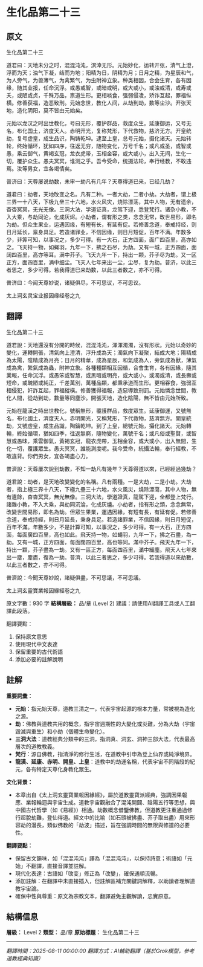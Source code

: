 # 生化品第二十三

## 原文

生化品第二十三

道君曰：天地未分之时，混混沌沌，溟涬无形。元始妙化，运转开张，清气上澄，浮而为天；浊气下凝，结而为地；阳精为日，阴精为月；日月之精，为星辰和气，为人旁气，为兽薄气，为禽繁气，为虫附神立象。种类相因，合会生育，各有因缘，随其业报，任命沉浮。或愚或智，或暗或明，或大或小，或浊或清，或寿或夭，或陋或贞，千殊万品，禀道生形。更相啖食，强弱侵凌，矫诈互起，罪福纵横。修善获福，造恶致刑。元始念世，教化人间，从劫到劫，数等尘沙。开张天地，造化阴阳，莫不皆由元始矣。

元始以龙汉之时出世教化，号曰无形，覆护群品，救度众生。延康御运，又号无名，布化国土，济度天人。赤明开光，复称梵形，下代救物，慈济无方。开皇统劫，复号虚皇，成生品识，陶铸乾坤。逮至上皇，总号元始，摄化诸天。元始转轮，终始循环，犹如四序，往返无穷，随物变化，万号千名；或凡或圣，或智或愚，乘云御气，黄褐玄冠，龙衣虎带，玉相金容，或大或小，出入无间，生化一切，覆护众生。愚夫冥冥，谁测之乎。吾今受命，统摄法轮，奉行经教，不敢违焉。汝等男女，宜各竭情矣。

普济曰：天尊屡说劫数，未审一劫凡有几年？天尊得道已来，已经几劫？

道君曰：劫者，天地攺变之名。凡有二种。一者大劫，二者小劫。大劫者，谓上极三界一十八天，下极九垒三十六地，水火风灾，烧除漂荡，其中人物，无有遗余，杳杳冥冥，无光无像。三洞大法，学道证真，龙驾下迎，悉登梵行。诸杂小教，不入大乘，与劫同沦，化成灰烬。小劫者，谓有形之类，念念无常，攺世易形，即名为劫。但众生果业，运遇因缘，有短有长，有延有促。若修善念道，奉戒持经，则日月延长，禀身具足。若造诸罪业，不信因缘，则日月短促，百年不满。年数多少，非筭可知，以事况之，多少可得。有一大石，正方四面，面广四百里，高亦如之。飞天持一物，如蝇羽，九年一下，拂之石尽，为劫。又有一城，正方四面，面阔四百里，高亦等耳。满中芥子。飞天九年一下，持出一颗，芥子尽为劫。又一区正方，面四百里，满中细尘。飞天人七年来出一尘，尘尽，复为劫。普济，以此三者思之，多少可得。若我得道巳来劫数，以此三者数之，亦不可得。

普济曰：今闻天尊妙说，诸疑俱尽，不可思议，不可思议。

太上洞玄灵宝业报因缘经卷之九

## 翻譯

生化品第二十三

道君說：天地還沒有分開的時候，混混沌沌，渾渾濁濁，沒有形狀。元始以奇妙的變化，運轉開張，清氣向上澄清，浮升成為天；濁氣向下凝聚，結成大地；陽精成為太陽，陰精成為月亮；日月的精華，成為星辰，和氣成為人，旁氣成為獸，薄氣成為禽，繁氣成為蟲，附神立象。各種種類相互因循，合會生育，各有因緣，隨其業報，任命沉浮。或愚笨或智慧，或黑暗或明亮，或大或小，或濁或清，或長壽或短命，或醜陋或純正，千差萬別，萬種品類，都秉承道而生形。更相吞食，強弱互相侵犯，奸詐互起，罪福縱橫。修善獲得福報，造惡導致刑罰。元始憐念世間，教化人間，從劫到劫，數量等同塵沙。開張天地，造化陰陽，無不皆由元始所致。

元始在龍漢之時出世教化，號稱無形，覆護群品，救度眾生。延康御運，又號無名，布化國土，濟度天人。赤明開光，又稱梵形，下代救物，慈濟無方。開皇統劫，又號虛皇，成生品識，陶鑄乾坤。到了上皇，總號元始，攝化諸天。元始轉輪，終始循環，猶如四季，往返無窮，隨物變化，萬號千名；或凡俗或聖賢，或智慧或愚昧，乘雲御氣，黃褐玄冠，龍衣虎帶，玉相金容，或大或小，出入無間，生化一切，覆護眾生。愚夫冥冥，誰能測度呢。我今受命，統攝法輪，奉行經教，不敢違背。你們男女，宜各竭盡心力。

普濟說：天尊屢次說到劫數，不知一劫凡有幾年？天尊得道以來，已經經過幾劫？

道君說：劫者，是天地改變變化的名稱。凡有兩種。一是大劫，二是小劫。大劫者，指上極三界十八天，下極九壘三十六地，水火風災，燒除漂蕩，其中人物，無有遺餘，杳杳冥冥，無光無像。三洞大法，學道證真，龍駕下迎，全都登上梵行。諸雜小教，不入大乘，與劫同沉淪，化成灰燼。小劫者，指有形之類，念念無常，改變世間易形，即名為劫。但眾生果業，運遇因緣，有短有長，有延有促。若修善念道，奉戒持經，則日月延長，秉身具足。若造諸罪業，不信因緣，則日月短促，百年不滿。年數多少，不是計算可知，以事況之，多少可得。有一大石，正方四面，每面廣四百里，高也如此。飛天持一物，如蠅羽，九年一下，拂之石盡，為一劫。又有一城，正方四面，每面闊四百里，高也等同。滿中芥子。飛天九年一下，持出一顆，芥子盡為一劫。又有一區正方，每面四百里，滿中細塵。飛天人七年來出一塵，塵盡，復為一劫。普濟，以此三者思之，多少可得。若我得道以來劫數，以此三者數之，亦不可得。

普濟說：今聞天尊妙說，諸疑俱盡，不可思議，不可思議。

太上洞玄靈寶業報因緣經卷之九

原文字數：930 字
**結構層級：** 品/章 (Level 2)
建議：請使用AI翻譯工具或人工翻譯此段落。

翻譯要點：
1. 保持原文意思
2. 使用現代中文表達
3. 保留重要的古代術語
4. 添加必要的註解說明

## 註解

**重要詞彙：**
- **元始**：指元始天尊，道教三清之一，代表宇宙起源的根本力量，常被視為造化之源。
- **劫**：佛教與道教共用的概念，指宇宙週期性的大變化或災難，分為大劫（宇宙毀滅與重生）和小劫（個體生命變化）。
- **三洞大法**：道教經典分類中的三洞，指洞真、洞玄、洞神三部大法，代表最高層次的道教教義。
- **梵行**：源自佛教，指清淨的修行生活，在道教中引申為登上仙界或純淨境界。
- **龍漢、延康、赤明、開皇、上皇**：道教中的劫運名稱，代表宇宙不同階段的紀元，各有特定天尊化身教化眾生。

**文化背景：**
- 本章出自《太上洞玄靈寶業報因緣經》，屬於道教靈寶派經典，強調因果報應、業報輪迴與宇宙生成。道教宇宙觀融合了混沌開闢、陰陽五行等思想，與中國古代哲學（如《易經》）相通。劫數概念借鑒佛教，但道教更注重通過修行超脫劫難，登仙得道。經文中的比喻（如石頭被拂盡、芥子取出盡）用來形容劫的漫長，類似佛教的「劫波」描述，旨在強調時間的無限與修道的必要性。

**翻譯要點：**
- 保留古文韻味，如「混混沌沌」譯為「混混沌沌」，以保持詩意；術語如「元始」不翻譯，直接音譯並註解。
- 現代化表達：古語如「攺变」修正為「改變」，確保通順流暢。
- 添加註解：在翻譯中未直接插入，但註解區補充關鍵詞解釋，以助讀者理解道教宇宙論。
- 確保中性與尊重：原文為宗教文本，翻譯避免主觀解讀，忠實原意。

## 結構信息

**層級：** Level 2
**類型：** 品/章
**原始標題：** 生化品第二十三

---
*翻譯時間：2025-08-11 00:00:00*
*翻譯方式：AI輔助翻譯（基於Grok模型，參考道教經典知識）*